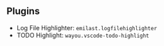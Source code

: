 ## Plugins

 - Log File Highlighter: `emilast.logfilehighlighter`
 - TODO Highlight: `wayou.vscode-todo-highlight`